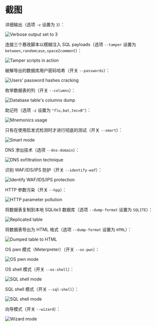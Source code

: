 # 截图

详细输出（选项 `-v` 设置为 `3`）：

![Verbose output set to 3](images/sqlmap_verbose_3.png)

连接三个篡改脚本以模糊注入 SQL payloads（选项 `--tamper` 设置为 `between,randomcase,space2comment`）：

![Tamper scripts in action](images/sqlmap_tamper_in_action.png)

破解导出的数据库用户密码哈希（开关 `--passwords`）：

![Users' password hashes cracking](images/sqlmap_cracking_password_hashes.png)

枚举数据表的列（开关 `--columns`）：

![Database table's columns dump](images/sqlmap_enumerating_columns.png)

助记符（选项 `-z` 设置为 `"flu,bat,tec=B"`）：

![Mnemonics usage](images/sqlmap_mnemonics.png)

只有在使用启发式检测时才进行彻底的测试（开关 `--smart`）：

![Smart mode](images/sqlmap_smart.png)

DNS 渗出技术（选项 `--dns-domain`）：

![DNS exfiltration technique](images/sqlmap_dns_exfiltration.png)

识别 WAF/IDS/IPS 防护（开关 `--identify-waf`）：

![Identify WAF/IDS/IPS protection](images/sqlmap_identify_waf.png)

HTTP 参数污染（开关 `--hpp`）：

![HTTP parameter pollution](images/sqlmap_hpp.png)

将数据表复制到本地 SQLite3 数据库（选项 `--dump-format` 设置为 `SQLITE`）：

![Replicated table](images/sqlmap_replicate_result.png)

将数据表导出为 HTML 格式（选项 `--dump-format` 设置为 `HTML`）：

![Dumped table to HTML](images/sqlmap_dump_html.png)

OS pwn 模式（Meterpreter）（开关 `--os-pwn`）：

![OS pwn mode](images/sqlmap_os_pwn.png)

OS shell 模式（开关 `--os-shell`）：

![SQL shell mode](images/sqlmap_os_shell.png)

SQL shell 模式（开关 `--sql-shell`）：

![SQL shell mode](images/sqlmap_sql_shell.png)

向导模式（开关 `--wizard`）：

![Wizard mode](images/sqlmap_wizard.png)
